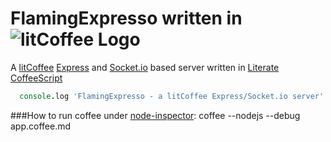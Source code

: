 FlamingExpresso written in ![litCoffee Logo](https://raw.github.com/scanton/flaming-expresso/master/public/images/litCoffee-icon-horiz.png)
===============

A [litCoffee](http://litcoffee.org/) [Express](http://expressjs.com/) and [Socket.io](http://socket.io) based server
written in [Literate CoffeeScript](http://coffeescript.org/)
```coffeescript
  console.log 'FlamingExpresso - a litCoffee Express/Socket.io server'
```

###How to run coffee under [node-inspector](https://github.com/node-inspector/node-inspector):
	coffee --nodejs --debug app.coffee.md
